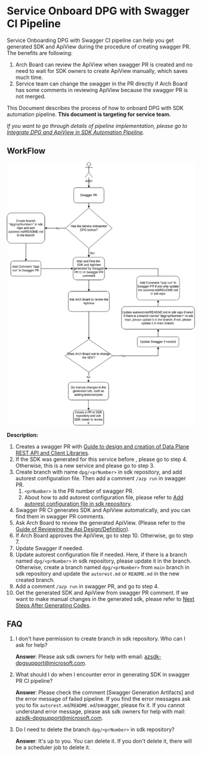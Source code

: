 # Service Onboard DPG with Swagger CI Pipeline

Service Onboarding DPG with Swagger CI pipeline can help you get generated SDK and ApiView during the procedure of creating swagger PR.
The benefits are following:
1. Arch Board can review the ApiView when swagger PR is created and no need to wait for SDK owners to create ApiView manually, which saves much time.
2. Service team can change the swagger in the PR directly if Arch Board has some comments in reviewing ApiView because the swagger PR is not merged.

This Document describes the process of how to onboard DPG with SDK automation pipeline. __This document is targeting for service team.__ 

*If you want to go through details of pipeline implementation, please go to [Integrate DPG and ApiView in SDK Automation Pipeline](Integrate-dpg-and-apiview-in-sdk-automation-pipeline.md).*

## WorkFlow

![workflow-for-service-team](workflow-service-team.png)

__Description:__
1. Creates a swagger PR with [Guide to design and creation of Data Plane REST API and Client Libraries](https://aka.ms/azsdk/dpcodegen).
2. If the SDK was generated for this service before , please go to step 4. Otherwise, this is a new service and please go to step 3.
3. Create branch with name `dpg/<prNumber>` in sdk repository, and add autorest configuration file. Then add a comment `/azp run` in swagger PR.
   1. `<prNumber>` is the PR number of swagger PR.
   2. About how to add autorest configuration file, please refer to [Add autorest configuration file in sdk repository](./add-autorest-configuration-file-in-sdk-repository.md).
4. Swagger PR CI generates SDK and ApiView automatically, and you can find them in swagger PR comments.
5. Ask Arch Board to review the generated ApiView. (Please refer to the [Guide of Reviewing the Api Design/Definition](https://dev.azure.com/azure-sdk/internal/_wiki/wikis/internal.wiki/591/Guide-to-design-and-creation-of-Data-Plane-REST-API-and-Client-Libraries?anchor=ii.-review-the-api-design/definition)).
6. If Arch Board approves the ApiView, go to step 10. Otherwise, go to step 7.
7. Update Swagger if needed.
8. Update autorest configuration file if needed. Here, if there is a branch named `dpg/<prNumber>` in sdk repository, please update it in the branch. Otherwise, create a branch named `dpg/<prNumber>` from `main` branch in sdk repository and update the `autorest.md` or `README.md` in the new created branch.
9. Add a comment `/azp run` in swagger PR, and go to step 4.
10. Get the generated SDK and ApiView from swagger PR comment. If we want to make manual changes in the generated sdk, please refer to [Next Steps After Generating Codes](./next-steps-after-generating-codes.md).

## FAQ
1. I don't have permission to create branch in sdk repository. Who can I ask for help?
    
    __Answer__: Please ask sdk owners for help with email: azsdk-dpgsupport@microsoft.com.
   
2. What should I do when I encounter error in generating SDK in swagger PR CI pipeline?
   
    __Answer__: Please check the comment [Swagger Generation Artifacts] and the error message of failed pipeline. If you find the error messages ask you to fix `autorest.md`/`README.md`/swagger, please fix it. If you cannot understand error message, please ask sdk owners for help with mail: azsdk-dpgsupport@microsoft.com.

3. Do I need to delete the branch `dpg/<prNumber>` in sdk repository?

    __Answer__: It's up to you. You can delete it. If you don't delete it, there will be a scheduler job to delete it.